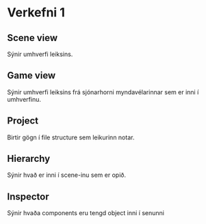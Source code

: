 # Verkefni 1

## Scene view
Sýnir umhverfi leiksins.

## Game view
Sýnir umhverfi leiksins frá sjónarhorni myndavélarinnar sem er inni í umhverfinu.

## Project
Birtir gögn í file structure sem leikurinn notar.

## Hierarchy
Sýnir hvað er inni í scene-inu sem er opið.

## Inspector
Sýnir hvaða components eru tengd object inni í senunni
